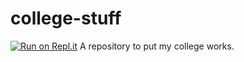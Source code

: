 # college-stuff
[![Run on Repl.it](https://repl.it/badge/github/redcodemohammed/college-stuff)](https://repl.it/github/redcodemohammed/college-stuff)
A repository  to put my college works.
